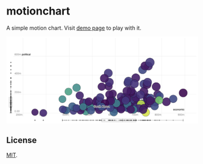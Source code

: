 # motionchart

A simple motion chart. Visit <a href="https://akngs.github.com/motionchart/">demo page</a> to play
with it.

![Screenshot](screenshot.png)

## License

[MIT](LICENSE).
